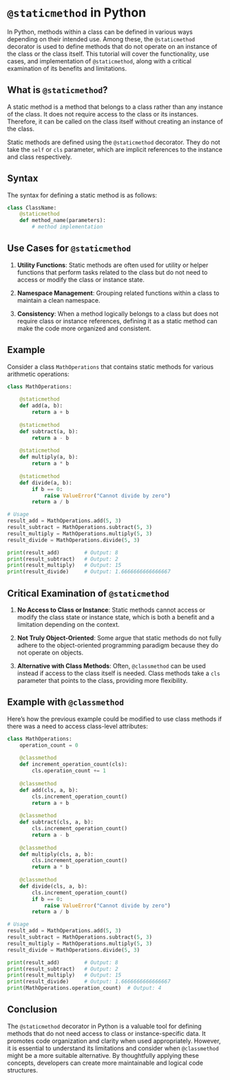 #  `@staticmethod` in Python

In Python, methods within a class can be defined in various ways depending on their intended use. Among these, the `@staticmethod` decorator is used to define methods that do not operate on an instance of the class or the class itself. This tutorial will cover the functionality, use cases, and implementation of `@staticmethod`, along with a critical examination of its benefits and limitations.

## What is `@staticmethod`?

A static method is a method that belongs to a class rather than any instance of the class. It does not require access to the class or its instances. Therefore, it can be called on the class itself without creating an instance of the class. 

Static methods are defined using the `@staticmethod` decorator. They do not take the `self` or `cls` parameter, which are implicit references to the instance and class respectively.

## Syntax

The syntax for defining a static method is as follows:

```python
class ClassName:
    @staticmethod
    def method_name(parameters):
        # method implementation
```

## Use Cases for `@staticmethod`

1. **Utility Functions**: Static methods are often used for utility or helper functions that perform tasks related to the class but do not need to access or modify the class or instance state.
   
2. **Namespace Management**: Grouping related functions within a class to maintain a clean namespace.

3. **Consistency**: When a method logically belongs to a class but does not require class or instance references, defining it as a static method can make the code more organized and consistent.

## Example

Consider a class `MathOperations` that contains static methods for various arithmetic operations:

```python
class MathOperations:
    
    @staticmethod
    def add(a, b):
        return a + b
    
    @staticmethod
    def subtract(a, b):
        return a - b
    
    @staticmethod
    def multiply(a, b):
        return a * b
    
    @staticmethod
    def divide(a, b):
        if b == 0:
            raise ValueError("Cannot divide by zero")
        return a / b

# Usage
result_add = MathOperations.add(5, 3)
result_subtract = MathOperations.subtract(5, 3)
result_multiply = MathOperations.multiply(5, 3)
result_divide = MathOperations.divide(5, 3)

print(result_add)        # Output: 8
print(result_subtract)   # Output: 2
print(result_multiply)   # Output: 15
print(result_divide)     # Output: 1.6666666666666667
```

## Critical Examination of `@staticmethod`

1. **No Access to Class or Instance**: Static methods cannot access or modify the class state or instance state, which is both a benefit and a limitation depending on the context.
   
2. **Not Truly Object-Oriented**: Some argue that static methods do not fully adhere to the object-oriented programming paradigm because they do not operate on objects.

3. **Alternative with Class Methods**: Often, `@classmethod` can be used instead if access to the class itself is needed. Class methods take a `cls` parameter that points to the class, providing more flexibility.

## Example with `@classmethod`

Here’s how the previous example could be modified to use class methods if there was a need to access class-level attributes:

```python
class MathOperations:
    operation_count = 0
    
    @classmethod
    def increment_operation_count(cls):
        cls.operation_count += 1
    
    @classmethod
    def add(cls, a, b):
        cls.increment_operation_count()
        return a + b
    
    @classmethod
    def subtract(cls, a, b):
        cls.increment_operation_count()
        return a - b
    
    @classmethod
    def multiply(cls, a, b):
        cls.increment_operation_count()
        return a * b
    
    @classmethod
    def divide(cls, a, b):
        cls.increment_operation_count()
        if b == 0:
            raise ValueError("Cannot divide by zero")
        return a / b

# Usage
result_add = MathOperations.add(5, 3)
result_subtract = MathOperations.subtract(5, 3)
result_multiply = MathOperations.multiply(5, 3)
result_divide = MathOperations.divide(5, 3)

print(result_add)        # Output: 8
print(result_subtract)   # Output: 2
print(result_multiply)   # Output: 15
print(result_divide)     # Output: 1.6666666666666667
print(MathOperations.operation_count)  # Output: 4
```

## Conclusion

The `@staticmethod` decorator in Python is a valuable tool for defining methods that do not need access to class or instance-specific data. It promotes code organization and clarity when used appropriately. However, it is essential to understand its limitations and consider when `@classmethod` might be a more suitable alternative. By thoughtfully applying these concepts, developers can create more maintainable and logical code structures.